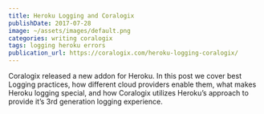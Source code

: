 ```yaml
---
title: Heroku Logging and Coralogix
publishDate: 2017-07-28
image: ~/assets/images/default.png
categories: writing coralogix
tags: logging heroku errors
publication_url: https://coralogix.com/heroku-logging-coralogix/
---
```


Coralogix released a new addon for Heroku. In this post we cover best Logging practices, how different cloud providers enable them, what makes Heroku logging special, and how Coralogix utilizes Heroku’s approach to provide it’s 3rd generation logging experience.

